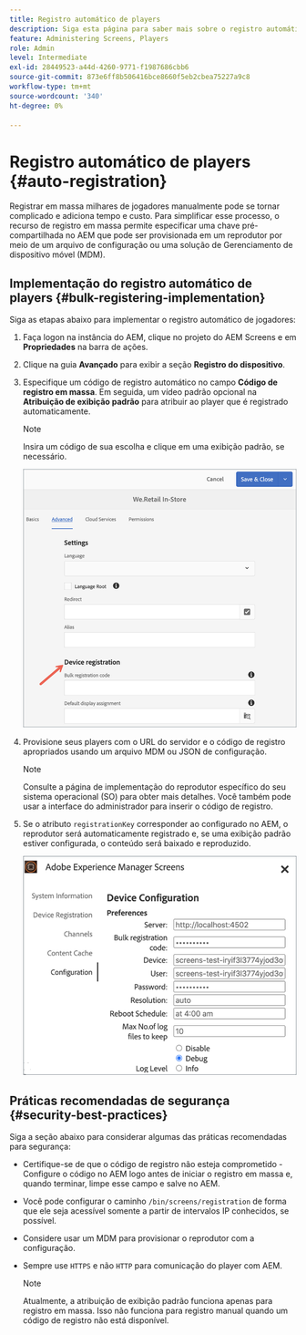 ```yaml
---
title: Registro automático de players
description: Siga esta página para saber mais sobre o registro automático de players com AMS/On-Prem Screens.
feature: Administering Screens, Players
role: Admin
level: Intermediate
exl-id: 28449523-a44d-4260-9771-f1987686cbb6
source-git-commit: 873e6ff8b506416bce8660f5eb2cbea75227a9c8
workflow-type: tm+mt
source-wordcount: '340'
ht-degree: 0%

---
```


# Registro automático de players {#auto-registration}

Registrar em massa milhares de jogadores manualmente pode se tornar complicado e adiciona tempo e custo. Para simplificar esse processo, o recurso de registro em massa permite especificar uma chave pré-compartilhada no AEM que pode ser provisionada em um reprodutor por meio de um arquivo de configuração ou uma solução de Gerenciamento de dispositivo móvel (MDM).

## Implementação do registro automático de players {#bulk-registering-implementation}

Siga as etapas abaixo para implementar o registro automático de jogadores:

1. Faça logon na instância do AEM, clique no projeto do AEM Screens e em **Propriedades** na barra de ações.
1. Clique na guia **Avançado** para exibir a seção **Registro do dispositivo**.

1. Especifique um código de registro automático no campo **Código de registro em massa**. Em seguida, um vídeo padrão opcional na **Atribuição de exibição padrão** para atribuir ao player que é registrado automaticamente.

   >[!NOTE]
   >Insira um código de sua escolha e clique em uma exibição padrão, se necessário.

   ![imagem](/help/user-guide/assets/auto-registration/auto-register1.png)
1. Provisione seus players com o URL do servidor e o código de registro apropriados usando um arquivo MDM ou JSON de configuração.

   >[!NOTE]
   >Consulte a página de implementação do reprodutor específico do seu sistema operacional (SO) para obter mais detalhes. Você também pode usar a interface do administrador para inserir o código de registro.

1. Se o atributo `registrationKey` corresponder ao configurado no AEM, o reprodutor será automaticamente registrado e, se uma exibição padrão estiver configurada, o conteúdo será baixado e reproduzido.

   ![imagem](/help/user-guide/assets/auto-registration/auto-register2.png)

## Práticas recomendadas de segurança {#security-best-practices}

Siga a seção abaixo para considerar algumas das práticas recomendadas para segurança:

* Certifique-se de que o código de registro não esteja comprometido - Configure o código no AEM logo antes de iniciar o registro em massa e, quando terminar, limpe esse campo e salve no AEM.

* Você pode configurar o caminho `/bin/screens/registration` de forma que ele seja acessível somente a partir de intervalos IP conhecidos, se possível.

* Considere usar um MDM para provisionar o reprodutor com a configuração.

* Sempre use `HTTPS` e não `HTTP` para comunicação do player com AEM.

  >[!NOTE]
  >Atualmente, a atribuição de exibição padrão funciona apenas para registro em massa. Isso não funciona para registro manual quando um código de registro não está disponível.

